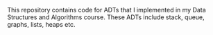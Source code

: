 This repository contains code for ADTs that I implemented in my Data Structures and Algorithms course. These ADTs include stack, queue, graphs, lists, heaps etc.
